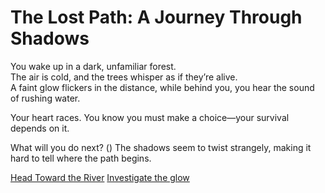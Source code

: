 # The Lost Path: A Journey Through Shadows

You wake up in a dark, unfamiliar forest.  
The air is cold, and the trees whisper as if they’re alive.  
A faint glow flickers in the distance, while behind you, you hear the sound of rushing water.  

Your heart races. You know you must make a choice—your survival depends on it.  

What will you do next?
()
The shadows seem to twist strangely, making it hard to tell where the path begins.

[Head Toward the River](riverbank.md)
[Investigate the glow ](TheGlow.md)
